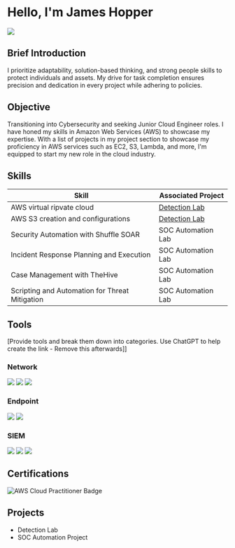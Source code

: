 # Hello, I'm James Hopper
<a href="https://www.linkedin.com/in/james-hopper-990563102/"><img src="https://img.shields.io/badge/-LinkedIn-0072b1?&style=for-the-badge&logo=linkedin&logoColor=white" /></a>

## Brief Introduction

I prioritize adaptability, solution-based thinking, and strong people skills to protect individuals and assets. My drive for task completion ensures precision and dedication in every project while adhering to policies.

## Objective

Transitioning into Cybersecurity and seeking Junior Cloud Engineer roles. I have honed my skills in Amazon Web Services (AWS) to showcase my expertise. With a list of projects in my project section to showcase my proficiency in AWS services such as EC2, S3, Lambda, and more, I'm equipped to start my new role in the cloud industry. 

## Skills

| Skill                                         | Associated Project         |
|-----------------------------------------------|----------------------------|
| AWS virtual ripvate cloud        | <a href="https://google.com">Detection Lab</a>|
| AWS S3 creation and configurations  | <a href="https://google.com">Detection Lab</a>|
| Security Automation with Shuffle SOAR         | SOC Automation Lab|
| Incident Response Planning and Execution      | SOC Automation Lab|
| Case Management with TheHive                  | SOC Automation Lab|
| Scripting and Automation for Threat Mitigation | SOC Automation Lab|

## Tools
[Provide tools and break them down into categories. Use ChatGPT to help create the link - Remove this afterwards]]

### Network
<div>
    <img src="https://img.shields.io/badge/-Wireshark-1679A7?&style=for-the-badge&logo=Wireshark&logoColor=white" />
    <img src="https://img.shields.io/badge/-Suricata-EF3B2D?&style=for-the-badge&logo=Suricata&logoColor=white" />
    <img src="https://img.shields.io/badge/-Zeek-777BB4?&style=for-the-badge&logo=Zeek&logoColor=white" />
</div>

### Endpoint
<div>
    <img src="https://img.shields.io/badge/-Microsoft_Defender_for_Endpoint-00A4EF?&style=for-the-badge&logo=Microsoft&logoColor=white" />
    <img src="https://img.shields.io/badge/-Velociraptor-4B275F?&style=for-the-badge&logo=Velociraptor&logoColor=white" />
</div>

### SIEM
<div>
    <img src="https://img.shields.io/badge/-Microsoft_Sentinel-0078D4?&style=for-the-badge&logo=Microsoft&logoColor=white" />
    <img src="https://img.shields.io/badge/-Splunk-000000?&style=for-the-badge&logo=Splunk&logoColor=white" />
    <img src="https://img.shields.io/badge/-Elastic-005571?&style=for-the-badge&logo=Elastic&logoColor=white" />
</div>

## Certifications

<img src="https://img.shields.io/badge/AWS-Cloud%20Practitioner-232F3E?logo=amazon-aws&style=for-the-badge" alt="AWS Cloud Practitioner Badge" />

## Projects
- Detection Lab
- SOC Automation Project
